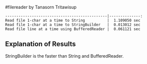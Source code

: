 #filereader
by Tanasorn Tritawisup

	----------------------------------------------|--------------:	Read file 1-char at a time to String          |  1.109050 sec	Read file 1-char at a time to StringBuilder   |  0.013012 sec	Read file line at a time using BufferedReader |  0.061121 sec

## Explanation of ResultsStringBuilder is the faster than String and BufferedReader.
	 